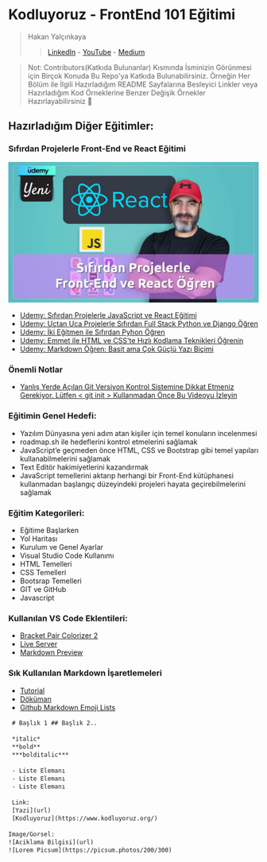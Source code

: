#  Kodluyoruz - FrontEnd 101 Eğitimi
>Hakan Yalçınkaya 
>>[LinkedIn](https://www.linkedin.com/in/hakanyalcinkaya/) -  [YouTube](https://www.youtube.com/hakanyalcinkaya?sub_confirmation=1) - [Medium](https://medium.com/@hakanyalcinkaya)

>Not: Contributors(Katkıda Bulunanlar) Kısmında İsminizin Görünmesi için Birçok Konuda Bu Repo'ya Katkıda Bulunabilirsiniz. Örneğin Her Bölüm ile İlgili Hazırladığım README Sayfalarına Besleyici Linkler veya Hazırladığım Kod Örneklerine Benzer Değişik Örnekler Hazırlayabilirsiniz 🤗
## Hazırladığım Diğer Eğitimler:
### Sıfırdan Projelerle Front-End ve React Eğitimi
![](https://github.com/hakanyalcinkaya/hakanyalcinkaya/blob/main/assets/img/udemy-react-v1.jpg)
- [Udemy: Sıfırdan Projelerle JavaScript ve React Eğitimi](http://lnk.ktlzr.co/gtkreact)
- [Udemy: Uçtan Uca Projelerle Sıfırdan Full Stack Python ve Django Öğren](http://lnk.ktlzr.co/gtdj)
- [Udemy: İki Eğitmen ile Sıfırdan Pyhon Öğren](http://lnk.ktlzr.co/upy2)
- [Udemy: Emmet ile HTML ve CSS'te Hızlı Kodlama Teknikleri Öğrenin](https://www.udemy.com/course/emmet-ile-html-ve-css-te-hzl-kodlama-teknikleri-ogrenin/)
- [Udemy: Markdown Öğren: Basit ama Çok Güçlü Yazı Biçimi](https://www.udemy.com/course/markdown-ogren-basit-ama-cok-guclu-yaz-bicimi-ile-tanis/)
### Önemli Notlar
- [Yanlış Yerde Açılan Git Versiyon Kontrol Sistemine Dikkat Etmeniz Gerekiyor. Lütfen < git init > Kullanmadan Önce Bu Videoyu İzleyin](https://www.youtube.com/watch?v=5o8Q2uiqFTw&t=2s)
### Eğitimin Genel Hedefi:
- Yazılım Dünyasına yeni adım atan kişiler için temel konuların incelenmesi
- roadmap.sh ile hedeflerini kontrol etmelerini sağlamak
- JavaScript’e geçmeden önce HTML, CSS ve Bootstrap gibi temel yapıları kullanabilmelerini sağlamak
- Text Editör hakimiyetlerini kazandırmak
- JavaScript temellerini aktarıp herhangi bir Front-End kütüphanesi kullanmadan başlangıç düzeyindeki projeleri hayata geçirebilmelerini sağlamak
### Eğitim Kategorileri:
- Eğitime Başlarken
- Yol Haritası
- Kurulum ve Genel Ayarlar
- Visual Studio Code Kullanımı
- HTML Temelleri
- CSS Temelleri
- Bootsrap Temelleri
- GIT ve GitHub
- Javascript
### Kullanılan VS Code Eklentileri:
- [Bracket Pair Colorizer 2](https://marketplace.visualstudio.com/items?itemName=CoenraadS.bracket-pair-colorizer-2)[](https://marketplace.visualstudio.com/items?itemName=CoenraadS.bracket-pair-colorizer-2)
- [Live Server](https://marketplace.visualstudio.com/items?itemName=ritwickdey.LiveServer)
- [Markdown Preview](https://marketplace.visualstudio.com/items?itemName=shd101wyy.markdown-preview-enhanced)
### Sık Kullanılan Markdown İşaretlemeleri
- [Tutorial](https://commonmark.org/help/tutorial/index.html)
- [Döküman](https://commonmark.org/help/)
- [Github Markdown Emoji Lists](https://github.com/ikatyang/emoji-cheat-sheet/blob/master/README.md#smileys--emotion)

```` 
 # Başlık 1 ## Başlık 2..

 *italic* 
 **bold** 
 ***bolditalic*** 
 
 - Liste Elemanı 
 - Liste Elemanı 
 - Liste Elemanı 

 Link: 
 [Yazi](url) 
 [Kodluyoruz](https://www.kodluyoruz.org/) 

Image/Gorsel: 
![Aciklama Bilgisi](url)
![Lorem Picsum](https://picsum.photos/200/300)
````
